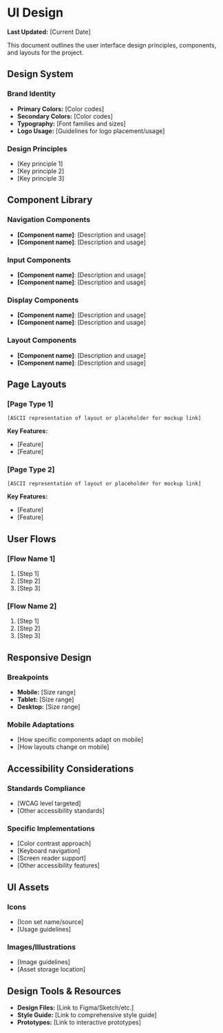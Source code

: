 # UI Design

**Last Updated:** [Current Date]

This document outlines the user interface design principles, components, and layouts for the project.

## Design System

### Brand Identity
- **Primary Colors:** [Color codes]
- **Secondary Colors:** [Color codes]
- **Typography:** [Font families and sizes]
- **Logo Usage:** [Guidelines for logo placement/usage]

### Design Principles
- [Key principle 1]
- [Key principle 2]
- [Key principle 3]

## Component Library

### Navigation Components
- **[Component name]**: [Description and usage]
- **[Component name]**: [Description and usage]

### Input Components
- **[Component name]**: [Description and usage]
- **[Component name]**: [Description and usage]

### Display Components
- **[Component name]**: [Description and usage]
- **[Component name]**: [Description and usage]

### Layout Components
- **[Component name]**: [Description and usage]
- **[Component name]**: [Description and usage]

## Page Layouts

### [Page Type 1]
```
[ASCII representation of layout or placeholder for mockup link]
```
**Key Features:**
- [Feature]
- [Feature]

### [Page Type 2]
```
[ASCII representation of layout or placeholder for mockup link]
```
**Key Features:**
- [Feature]
- [Feature]

## User Flows

### [Flow Name 1]
1. [Step 1]
2. [Step 2]
3. [Step 3]

### [Flow Name 2]
1. [Step 1]
2. [Step 2]
3. [Step 3]

## Responsive Design

### Breakpoints
- **Mobile:** [Size range]
- **Tablet:** [Size range]
- **Desktop:** [Size range]

### Mobile Adaptations
- [How specific components adapt on mobile]
- [How layouts change on mobile]

## Accessibility Considerations

### Standards Compliance
- [WCAG level targeted]
- [Other accessibility standards]

### Specific Implementations
- [Color contrast approach]
- [Keyboard navigation]
- [Screen reader support]
- [Other accessibility features]

## UI Assets

### Icons
- [Icon set name/source]
- [Usage guidelines]

### Images/Illustrations
- [Image guidelines]
- [Asset storage location]

## Design Tools & Resources

- **Design Files:** [Link to Figma/Sketch/etc.]
- **Style Guide:** [Link to comprehensive style guide]
- **Prototypes:** [Link to interactive prototypes]